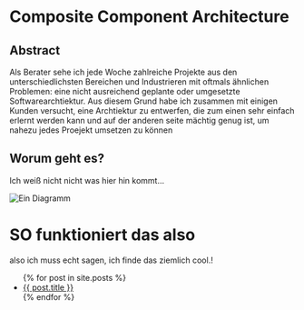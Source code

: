 # Composite Component Architecture

## Abstract
Als Berater sehe ich jede Woche zahlreiche Projekte aus den unterschiedlichsten Bereichen und Industrieren mit oftmals ähnlichen Problemen: eine nicht ausreichend geplante oder umgesetzte Softwarearchtiektur. Aus diesem Grund habe ich zusammen mit einigen Kunden versucht, eine Archtiektur zu entwerfen, die zum einen sehr einfach erlernt werden kann und auf der anderen seite mächtig genug ist, um nahezu jedes Proejekt umsetzen zu können

## Worum geht es?
Ich weiß nicht nicht was hier hin kommt...

![Ein Diagramm](https://www.draw.io/#W949014d0cf0aa9f1%2F949014D0CF0AA9F1!229831)

# SO funktioniert das also
also ich muss echt sagen, ich finde das ziemlich cool.!

<ul>
  {% for post in site.posts %}
    <li>
      <a href="{{ post.url }}">{{ post.title }}</a>
    </li>
  {% endfor %}
</ul>
